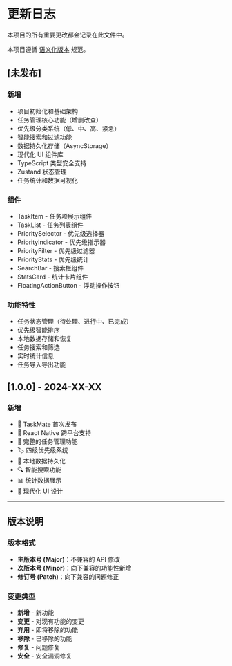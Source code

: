 # 更新日志

本项目的所有重要更改都会记录在此文件中。

本项目遵循 [语义化版本](https://semver.org/) 规范。

## [未发布]

### 新增
- 项目初始化和基础架构
- 任务管理核心功能（增删改查）
- 优先级分类系统（低、中、高、紧急）
- 智能搜索和过滤功能
- 数据持久化存储（AsyncStorage）
- 现代化 UI 组件库
- TypeScript 类型安全支持
- Zustand 状态管理
- 任务统计和数据可视化

### 组件
- TaskItem - 任务项展示组件
- TaskList - 任务列表组件
- PrioritySelector - 优先级选择器
- PriorityIndicator - 优先级指示器
- PriorityFilter - 优先级过滤器
- PriorityStats - 优先级统计
- SearchBar - 搜索栏组件
- StatsCard - 统计卡片组件
- FloatingActionButton - 浮动操作按钮

### 功能特性
- 任务状态管理（待处理、进行中、已完成）
- 优先级智能排序
- 本地数据存储和恢复
- 任务搜索和筛选
- 实时统计信息
- 任务导入导出功能

## [1.0.0] - 2024-XX-XX

### 新增
- 🎉 TaskMate 首次发布
- 📱 React Native 跨平台支持
- 🎯 完整的任务管理功能
- 🏷️ 四级优先级系统
- 💾 本地数据持久化
- 🔍 智能搜索功能
- 📊 统计数据展示
- 🎨 现代化 UI 设计

---

## 版本说明

### 版本格式
- **主版本号 (Major)**：不兼容的 API 修改
- **次版本号 (Minor)**：向下兼容的功能性新增
- **修订号 (Patch)**：向下兼容的问题修正

### 变更类型
- **新增** - 新功能
- **变更** - 对现有功能的变更
- **弃用** - 即将移除的功能
- **移除** - 已移除的功能
- **修复** - 问题修复
- **安全** - 安全漏洞修复